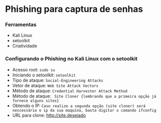# Phishing para captura de senhas

### Ferramentas

- Kali Linux
- setoolkit
- Criatividade

### Configurando o Phishing no Kali Linux com o setoolkit

- Acesso root: ``` sudo su ```
- Iniciando o setoolkit: ``` setoolkit ```
- Tipo de ataque: ``` Social-Engineering Attacks ```
- Vetor de ataque: ``` Web Site Attack Vectors ```
- Método de ataque: ```Credential Harvester Attack Method ```
- Método de ataque: ``` Site Cloner {lembrando que a primeira opção já fornece alguns sites}```
- Obtendo o IP: ```Caso realize a segunda opção (site cloner) será nescessário o ip da sua maquina, basta digitar o comando ifconfig```  
- URL para clone: http://site.desejado
